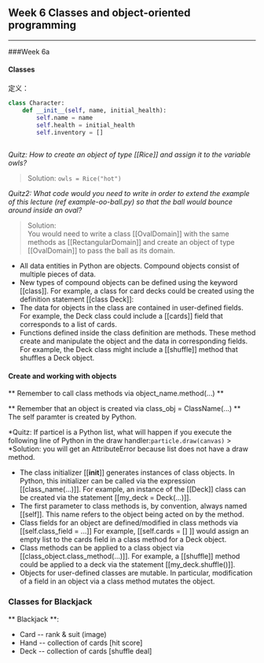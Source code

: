 ## Week 6 Classes and object-oriented programming
***  
###Week 6a
#### Classes
定义：
```python
class Character:
    def __init__(self, name, initial_health):
        self.name = name
        self.health = initial_health
        self.inventory = []
        
```
*Quitz: How to create an object of type [[Rice]] and assign it to the variable owls?*
> Solution:
`owls = Rice("hot")`

*Quitz2: What code would you need to write in order to extend the example of this lecture (ref example-oo-ball.py) so that the ball would bounce around inside an oval?*  
>Solution:  
You would need to write a class [[OvalDomain]] with the same methods as [[RectangularDomain]] and create an object of type [[OvalDomain]] to pass the ball as its domain.

* All data entities in Python are objects. Compound objects consist of multiple pieces of data.
* New types of compound objects can be defined using the keyword [[class]]. For example, a class for card decks could be created using the definition statement [[class Deck]]:
* The data for objects in the class are contained in user-defined fields. For example, the Deck class could include a [[cards]] field that corresponds to a list of cards.
* Functions defined inside the class definition are methods. These method create and manipulate the object and the data in corresponding fields. For example, the Deck class might include a [[shuffle]] method that shuffles a Deck object.
 

#### Create and working with objects
** Remember to call class methods via object_name.method(...) **

** Remember that an object is created via class_obj = ClassName(...) **  
The self paramter is created by Python.  

*Quitz: If particel is a Python list, what will happen if you execute the following line of Python in the draw handler:`particle.draw(canvas)`
	> *Solution: you will get an AttributeError because list does not have a draw method.

* The class initializer [[__init__]]  generates instances of class objects. In Python, this initializer can be called via the expression [[class_name(...)]]. For example, an instance of the [[Deck]] class can be created via the statement [[my_deck = Deck(...)]].
* The first parameter to class methods is, by convention, always named [[self]]. This name refers to the object being acted on by the method.
* Class fields for an object are defined/modified in class methods via [[self.class_field = ...]] For example, [[self.cards = [] ]] would assign an empty list to the cards field in a class method for a Deck object.
* Class methods can be applied to a class object via [[class_object.class_method(...)]]. For example, a [[shuffle]] method could be applied to a deck via the statement [[my_deck.shuffle()]].
* Objects for user-defined classes are mutable. In particular, modification of a field in an object via a class method mutates the object.


### Classes for Blackjack
** Blackjack **:
* Card -- rank & suit (image)
* Hand -- collection of cards [hit score]
* Deck -- collection of cards [shuffle deal]
